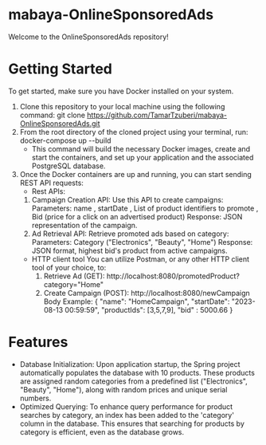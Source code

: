 # mabaya-OnlineSponsoredAds
Welcome to the OnlineSponsoredAds repository!
# Getting Started 
To get started, make sure you have Docker installed on your system.
1. Clone this repository to your local machine using the following command: 
   git clone https://github.com/TamarTzuberi/mabaya-OnlineSponsoredAds.git
2. From the root directory of the cloned project using your terminal, run:
   docker-compose up --build
   - This command will build the necessary Docker images, create and start the containers, and set up your application and the associated PostgreSQL database.
3. Once the Docker containers are up and running, you can start sending REST API requests:
   - Rest APIs:
    1. Campaign Creation API: Use this API to create campaigns:
       Parameters: name , startDate , List of product identifiers to promote , Bid (price for a click on an advertised product)
       Response: JSON representation of the campaign.
    2. Ad Retrieval API: Retrieve promoted ads based on category:
       Parameters: Category ("Electronics", "Beauty", "Home")
       Response: JSON format, highest bid's product from active campaigns.
   - HTTP client tool
        You can utilize Postman, or any other HTTP client tool of your choice, to:
        1. Retrieve Ad (GET): http://localhost:8080/promotedProduct?category="Home"
        2. Create Campaign (POST): http://localhost:8080/newCampaign
                           Body Example:  {
                                              "name": "HomeCampaign",
                                              "startDate": "2023-08-13 00:59:59",
                                              "productIds": [3,5,7,9],
                                              "bid" : 5000.66
                                          }

# Features 
- Database Initialization: Upon application startup, the Spring project automatically populates the database with 10 products.
These products are assigned random categories from a predefined list ("Electronics", "Beauty", "Home"), along with random prices and unique serial numbers.
- Optimized Querying: To enhance query performance for product searches by category, an index has been added to the 'category' column in the database. 
This ensures that searching for products by category is efficient, even as the database grows.





  
